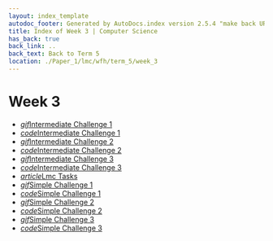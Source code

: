 ```yaml
---
layout: index_template
autodoc_footer: Generated by AutoDocs.index version 2.5.4 "make back URLs relative" ⓒ Starwort, 2020
title: Index of Week 3 | Computer Science
has_back: true
back_link: ..
back_text: Back to Term 5
location: ./Paper_1/lmc/wfh/term_5/week_3
---
```


# **Week 3**

- <a href='./intermediate_challenge_1.gif'><i title='GIF file' class="material-icons">gif</i>Intermediate Challenge 1</a>
- <a href='./intermediate_challenge_1.lmc'><i title='LMC file' class="material-icons">code</i>Intermediate Challenge 1</a>
- <a href='./intermediate_challenge_2.gif'><i title='GIF file' class="material-icons">gif</i>Intermediate Challenge 2</a>
- <a href='./intermediate_challenge_2.lmc'><i title='LMC file' class="material-icons">code</i>Intermediate Challenge 2</a>
- <a href='./intermediate_challenge_3.gif'><i title='GIF file' class="material-icons">gif</i>Intermediate Challenge 3</a>
- <a href='./intermediate_challenge_3.lmc'><i title='LMC file' class="material-icons">code</i>Intermediate Challenge 3</a>
- <a href='./lmc_tasks.html'><i title='MD file' class="material-icons">article</i>Lmc Tasks</a>
- <a href='./simple_challenge_1.gif'><i title='GIF file' class="material-icons">gif</i>Simple Challenge 1</a>
- <a href='./simple_challenge_1.lmc'><i title='LMC file' class="material-icons">code</i>Simple Challenge 1</a>
- <a href='./simple_challenge_2.gif'><i title='GIF file' class="material-icons">gif</i>Simple Challenge 2</a>
- <a href='./simple_challenge_2.lmc'><i title='LMC file' class="material-icons">code</i>Simple Challenge 2</a>
- <a href='./simple_challenge_3.gif'><i title='GIF file' class="material-icons">gif</i>Simple Challenge 3</a>
- <a href='./simple_challenge_3.lmc'><i title='LMC file' class="material-icons">code</i>Simple Challenge 3</a>
